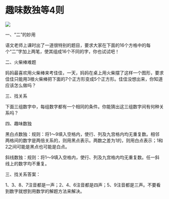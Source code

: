 # 趣味数独等4则

![](http://www.yilinzazhi.com/images/yili/yili201217/yili20121780.jpg)

一、“二”的妙用

语文老师上课时出了一道很特别的题目，要求大家在下面的16个方格中的每个“二”字加上两笔，使其组成16个不同的字，你也试试吧！

二、火柴棒难题

妈妈最喜欢用火柴棒来考佳佳，一天，妈妈在桌上用火柴摆了这样一个图形，要求佳佳只能用3根火柴棒把下面的7个正方形变成5个正方形。佳佳没想出来，你知道应该怎么做吗？

三、找关系

下面三组数字中，每组数字都有一个相同的条件。你能猜出这三组数字间有何种关系吗？

四、趣味数独

黑白点数独：规则：将1～9填入空格内，使行、列及九宫格内均无重复数。相邻两格间的数字是两倍关系的，则用黑点表示。两数之差为1的，则用白点表示；1和2之间可能是黑点也可能是白点。

斜线数独：规则：将1～9填入空格内，使行、列及九宫格内均无重复数。任一斜线上的数字均不重复。

三、找关系答案：

1、3、8、7注音都是一声；2、4、6注音都是四声；5、9注音都是三声。不要看到数字就想到用数学的解题方法来解决。